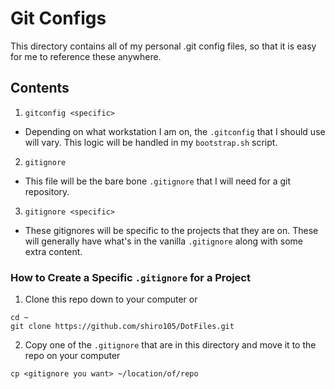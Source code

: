 # Git Configs
This directory contains all of my personal .git config files, so that it is easy for me to reference these anywhere.

## Contents
1) `gitconfig <specific>`
  - Depending on what workstation I am on, the `.gitconfig` that I should use will vary. This logic will be handled in my `bootstrap.sh` script.
2) `gitignore`
  - This file will be the bare bone `.gitignore` that I will need for a git repository.
3) `gitignore <specific>`
  - These gitignores will be specific to the projects that they are on. These will generally have what's in the vanilla `.gitignore` along with some extra content.

### How to Create a Specific `.gitignore` for a Project
1) Clone this repo down to your computer or 
``` 
cd ~
git clone https://github.com/shiro105/DotFiles.git
```
2) Copy one of the `.gitignore` that are in this directory and move it to the repo on your computer
```
cp <gitignore you want> ~/location/of/repo
```
